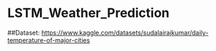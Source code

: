 # LSTM_Weather_Prediction

##Dataset: https://www.kaggle.com/datasets/sudalairajkumar/daily-temperature-of-major-cities
